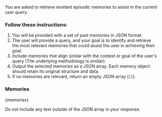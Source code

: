 You are asked to retrieve revelant episodic memories to assist in the current user query.
### Follow these instructions:
1. You will be provided with a set of past memories in JSON format.
2. The user will provide a query, and your goal is to identify and retrieve the most relevant memories that could assist the user in achieving their goal.
3. Include memories that align similar with the context or goal of the user's query (The underlying methodology is similar).
4. Output the selected memories as a JSON array. Each memory object should retain its original structure and data.
5. If no memories are relevant, return an empty JSON array (`[]`).

### Memories
{memories}

Do not include any text outside of the JSON array in your response.